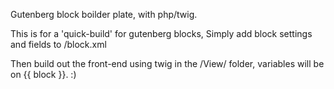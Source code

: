 Gutenberg block boilder plate, with php/twig.

This is for a 'quick-build' for gutenberg blocks, 
Simply add block settings and fields to /block.xml

Then build out the front-end using twig in the /View/ folder, variables will be on {{ block }}. :)